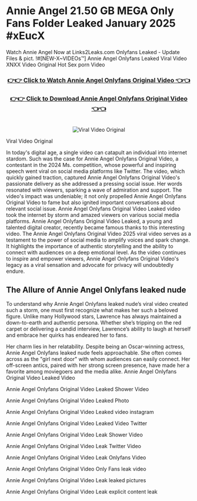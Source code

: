 # Annie Angel  21.50 GB MEGA Only Fans Folder Leaked January 2025 #xEucX

Watch Annie Angel Now at Links2Leaks.com Onlyfans Leaked - Update Files & pict. !#[NEW-X~VIDEOs™] Annie Angel Onlyfans Leaked Viral Video XNXX Video Original Hot Sex porn Video
<br>
<div align="center">
<h3><a href="https://links2leaks.com/annieangel" rel="nofollow">👉👉 Click to Watch Annie Angel Onlyfans Original Video 👈👈</a></h3>
<h3><a href="https://links2leaks.com/annieangel" rel="nofollow">👉👉 Click to Download Annie Angel Onlyfans Original Video 👈👈</a></h3>
<br>
<a href="https://links2leaks.com/annieangel" rel="nofollow"><img src="https://i.ibb.co/Gkj2r4b/banner.png" alt="Viral Video Original" style="max-width: 100%; display: inline-block;" data-target="animated-image.originalImage"></a>
</div>

Viral Video Original

In today's digital age, a single video can catapult an individual into internet stardom. Such was the case for Annie Angel Onlyfans Original Video, a contestant in the 2024 Ms. competition, whose powerful and inspiring speech went viral on social media platforms like Twitter.
The video, which quickly gained traction, captured Annie Angel Onlyfans Original Video's passionate delivery as she addressed a pressing social issue. Her words resonated with viewers, sparking a wave of admiration and support. The video's impact was undeniable; it not only propelled Annie Angel Onlyfans Original Video to fame but also ignited important conversations about relevant social issue.
Annie Angel Onlyfans Original Video Leaked video took the internet by storm and amazed viewers on various social media platforms. Annie Angel Onlyfans Original Video Leaked, a young and talented digital creator, recently became famous thanks to this interesting video.
The Annie Angel Onlyfans Original Video 2025 viral video serves as a testament to the power of social media to amplify voices and spark change. It highlights the importance of authentic storytelling and the ability to connect with audiences on a deep emotional level. As the video continues to inspire and empower viewers, Annie Angel Onlyfans Original Video's legacy as a viral sensation and advocate for privacy will undoubtedly endure.

<h2>The Allure of Annie Angel Onlyfans leaked nude</h2>


To understand why Annie Angel Onlyfans leaked nude’s viral video created such a storm, one must first recognize what makes her such a beloved figure. Unlike many Hollywood stars, Lawrence has always maintained a down-to-earth and authentic persona. Whether she’s tripping on the red carpet or delivering a candid interview, Lawrence’s ability to laugh at herself and embrace her quirks has endeared her to fans.

Her charm lies in her relatability. Despite being an Oscar-winning actress, Annie Angel Onlyfans leaked nude feels approachable. She often comes across as the "girl next door" with whom audiences can easily connect. Her off-screen antics, paired with her strong screen presence, have made her a favorite among moviegoers and the media alike.
Annie Angel Onlyfans Original Video Leaked Video

Annie Angel Onlyfans Original Video Leaked Shower Video

Annie Angel Onlyfans Original Video Leaked Photo

Annie Angel Onlyfans Original Video Leaked video instagram

Annie Angel Onlyfans Original Video Leaked Video Twitter

Annie Angel Onlyfans Original Video Leak Shower Video

Annie Angel Onlyfans Original Video Leak Twitter Video

Annie Angel Onlyfans Original Video Leak Onlyfans Video

Annie Angel Onlyfans Original Video Only Fans leak video

Annie Angel Onlyfans Original Video Leak leaked pictures

Annie Angel Onlyfans Original Video Leak explicit content leak